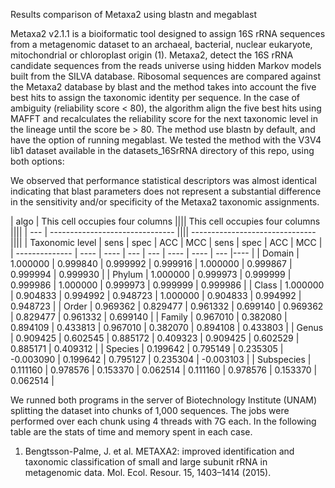 
Results comparison of Metaxa2 using blastn and megablast

Metaxa2 v2.1.1 is a bioiformatic tool designed to assign 16S rRNA sequences from a metagenomic dataset to an archaeal, bacterial, nuclear eukaryote, mitochondrial or chloroplast origin (1). Metaxa2, detect the 16S rRNA candidate sequences from the reads universe using hidden Markov models built from the SILVA database. Ribosomal sequences are compared against the Metaxa2 database by blast and the method takes into account the five best hits to assign the taxonomic identity per sequence. In the case of ambiguity (reliability score < 80), the algorithm align the five best hits using MAFFT and recalculates the reliability score for the next taxonomic level in the lineage until the score be > 80. The method use blastn by default, and have the option of running megablast. We tested the method with the V3V4 lib1 dataset available in the datasets_16SrRNA directory of this repo, using both options:

We observed that performance statistical descriptors was almost identical indicating that blast parameters does not represent a substantial difference in the sensitivity and/or specificity of the Metaxa2 taxonomic assignments.


 | algo | This cell occupies four columns |||| This cell occupies four columns |||| 
 | ---  | ------------------------------- |||| ------------------------------- ||||
 | Taxonomic level | sens | spec | ACC | MCC | sens | spec | ACC | MCC | 
 | --------------  | ---- | ---- | --- | --- | ---- | ---- | --- |---- |
 | Domain | 1.000000 | 0.999840 | 0.999992 | 0.999916 | 1.000000 | 0.999867 | 0.999994 | 0.999930 | 
 | Phylum | 1.000000 | 0.999973 | 0.999999 | 0.999986 | 1.000000 | 0.999973 | 0.999999 | 0.999986 | 
 | Class | 1.000000 | 0.904833 | 0.994992 | 0.948723 | 1.000000 | 0.904833 | 0.994992 | 0.948723 | 
 | Order | 0.969362 | 0.829477 | 0.961332 | 0.699140 | 0.969362 | 0.829477 | 0.961332 | 0.699140 | 
 | Family | 0.967010 | 0.382080 | 0.894109 | 0.433813 | 0.967010 | 0.382070 | 0.894108 | 0.433803 | 
 | Genus | 0.909425 | 0.602545 | 0.885172 | 0.409323 | 0.909425 | 0.602529 | 0.885171 | 0.409312 | 
 | Species | 0.199642 | 0.795149 | 0.235305 | -0.003090 | 0.199642 | 0.795127 | 0.235304 | -0.003103 | 
 | Subspecies | 0.111160 | 0.978576 | 0.153370 | 0.062514 | 0.111160 | 0.978576 | 0.153370 | 0.062514 | 


We runned both programs in the server of Biotechnology Institute (UNAM) splitting the dataset into chunks of 1,000 sequences. The jobs were performed over each chunk using 4 threads with 7G each. In the following table are the stats of time and memory spent in each case.








1. Bengtsson-Palme, J. et al. METAXA2: improved identification and taxonomic classification of small and large subunit rRNA in metagenomic data. Mol. Ecol. Resour. 15, 1403–1414 (2015).
